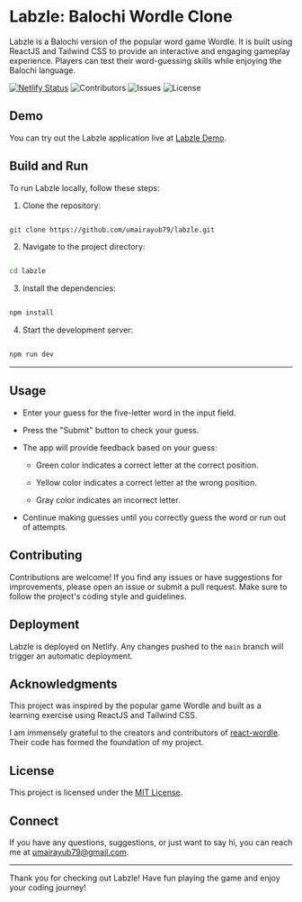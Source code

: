 # Labzle: Balochi Wordle Clone

Labzle is a Balochi version of the popular word game Wordle. It is built using ReactJS and Tailwind CSS to provide an interactive and engaging gameplay experience. Players can test their word-guessing skills while enjoying the Balochi language.

[![Netlify Status](https://api.netlify.com/api/v1/badges/190828f4-aeba-47f1-97eb-9827314eb686/deploy-status)](https://app.netlify.com/sites/labzle/deploys)
![Contributors](https://img.shields.io/github/contributors/umairayub79/Labzle?color=dark-green) ![Issues](https://img.shields.io/github/issues/umairayub79/Labzle) ![License](https://img.shields.io/github/license/umairayub79/Labzle) 
## Demo

You can try out the Labzle application live at [Labzle Demo](https://labzle.netlify.app).

## Build and Run

To run Labzle locally, follow these steps:

1. Clone the repository:

```bash

git clone https://github.com/umairayub79/labzle.git

```

2. Navigate to the project directory:

```bash

cd labzle

```

3. Install the dependencies:

```bash

npm install

```

4. Start the development server:

```bash

npm run dev

```

------

## Usage

- Enter your guess for the five-letter word in the input field.

- Press the "Submit" button to check your guess.

- The app will provide feedback based on your guess:

  - Green color indicates a correct letter at the correct position.

  - Yellow color indicates a correct letter at the wrong position.

  - Gray color indicates an incorrect letter.

- Continue making guesses until you correctly guess the word or run out of attempts.

## Contributing

Contributions are welcome! If you find any issues or have suggestions for improvements, please open an issue or submit a pull request. Make sure to follow the project's coding style and guidelines.

## Deployment

Labzle is deployed on Netlify. Any changes pushed to the `main` branch will trigger an automatic deployment.

## Acknowledgments

This project was inspired by the popular game Wordle and built as a learning exercise using ReactJS and Tailwind CSS.

I am immensely grateful to the creators and contributors of [react-wordle](https://github.com/cwackerfuss/react-wordle). Their code has formed the foundation of my project.

## License

This project is licensed under the [MIT License](LICENSE).

## Connect

If you have any questions, suggestions, or just want to say hi, you can reach me at umairayub79@gmail.com.

---

Thank you for checking out Labzle! Have fun playing the game and enjoy your coding journey!
